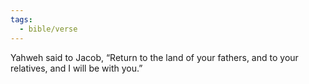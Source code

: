 ```yaml
---
tags:
  - bible/verse
---
```

Yahweh said to Jacob, “Return to the land of your fathers, and to your relatives, and I will be with you.”